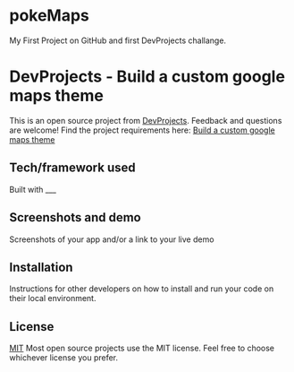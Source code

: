 # pokeMaps
My First Project on GitHub and first DevProjects challange.

# DevProjects - Build a custom google maps theme

This is an open source project from [DevProjects](http://www.codementor.io/projects). Feedback and questions are welcome!
Find the project requirements here: [Build a custom google maps theme](https://www.codementor.io/projects/web/build-a-custom-google-maps-theme-bf8levr6eg)

## Tech/framework used
Built with ___

## Screenshots and demo
Screenshots of your app and/or a link to your live demo

## Installation
Instructions for other developers on how to install and run your code on their local environment.

## License
[MIT](https://choosealicense.com/licenses/mit/)
Most open source projects use the MIT license. Feel free to choose whichever license you prefer.

